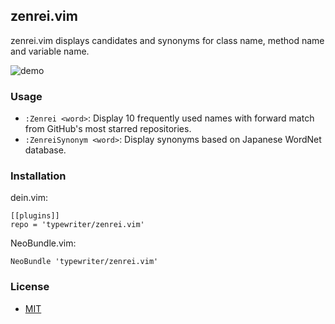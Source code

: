 ## zenrei.vim

zenrei.vim displays candidates and synonyms for class name, method name and variable name.

![demo](https://user-images.githubusercontent.com/1283492/53975462-3a1de800-4148-11e9-8210-a3de9f41084d.gif)

### Usage

- `:Zenrei <word>`: Display 10 frequently used names with forward match from GitHub's most starred repositories.
- `:ZenreiSynonym <word>`: Display synonyms based on Japanese WordNet database.

### Installation

dein.vim:

```
[[plugins]]
repo = 'typewriter/zenrei.vim'
```

NeoBundle.vim:

```
NeoBundle 'typewriter/zenrei.vim'
```

### License

- [MIT](https://github.com/typewriter/zenrei.vim/blob/master/LICENSE)

